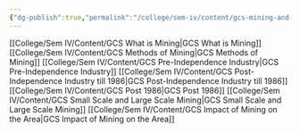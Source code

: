 ```yaml
---
{"dg-publish":true,"permalink":"/college/sem-iv/content/gcs-mining-and-mining-industry/"}
---
```


[[College/Sem IV/Content/GCS What is Mining\|GCS What is Mining]]
[[College/Sem IV/Content/GCS Methods of Mining\|GCS Methods of Mining]]
[[College/Sem IV/Content/GCS Pre-Independence Industry\|GCS Pre-Independence Industry]]
[[College/Sem IV/Content/GCS Post-Independence Industry till 1986\|GCS Post-Independence Industry till 1986]]
[[College/Sem IV/Content/GCS Post 1986\|GCS Post 1986]]
[[College/Sem IV/Content/GCS Small Scale and Large Scale Mining\|GCS Small Scale and Large Scale Mining]]
[[College/Sem IV/Content/GCS Impact of Mining on the Area\|GCS Impact of Mining on the Area]]